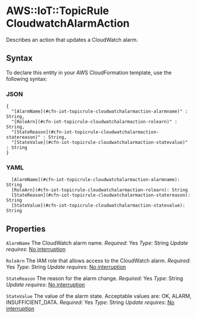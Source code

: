 # AWS::IoT::TopicRule CloudwatchAlarmAction<a name="aws-properties-iot-topicrule-cloudwatchalarmaction"></a>

Describes an action that updates a CloudWatch alarm\.

## Syntax<a name="aws-properties-iot-topicrule-cloudwatchalarmaction-syntax"></a>

To declare this entity in your AWS CloudFormation template, use the following syntax:

### JSON<a name="aws-properties-iot-topicrule-cloudwatchalarmaction-syntax.json"></a>

```
{
  "[AlarmName](#cfn-iot-topicrule-cloudwatchalarmaction-alarmname)" : String,
  "[RoleArn](#cfn-iot-topicrule-cloudwatchalarmaction-rolearn)" : String,
  "[StateReason](#cfn-iot-topicrule-cloudwatchalarmaction-statereason)" : String,
  "[StateValue](#cfn-iot-topicrule-cloudwatchalarmaction-statevalue)" : String
}
```

### YAML<a name="aws-properties-iot-topicrule-cloudwatchalarmaction-syntax.yaml"></a>

```
  [AlarmName](#cfn-iot-topicrule-cloudwatchalarmaction-alarmname): String
  [RoleArn](#cfn-iot-topicrule-cloudwatchalarmaction-rolearn): String
  [StateReason](#cfn-iot-topicrule-cloudwatchalarmaction-statereason): String
  [StateValue](#cfn-iot-topicrule-cloudwatchalarmaction-statevalue): String
```

## Properties<a name="aws-properties-iot-topicrule-cloudwatchalarmaction-properties"></a>

`AlarmName`  <a name="cfn-iot-topicrule-cloudwatchalarmaction-alarmname"></a>
The CloudWatch alarm name\.
*Required*: Yes
*Type*: String
*Update requires*: [No interruption](https://docs.aws.amazon.com/AWSCloudFormation/latest/UserGuide/using-cfn-updating-stacks-update-behaviors.html#update-no-interrupt)

`RoleArn`  <a name="cfn-iot-topicrule-cloudwatchalarmaction-rolearn"></a>
The IAM role that allows access to the CloudWatch alarm\.
*Required*: Yes
*Type*: String
*Update requires*: [No interruption](https://docs.aws.amazon.com/AWSCloudFormation/latest/UserGuide/using-cfn-updating-stacks-update-behaviors.html#update-no-interrupt)

`StateReason`  <a name="cfn-iot-topicrule-cloudwatchalarmaction-statereason"></a>
The reason for the alarm change\.
*Required*: Yes
*Type*: String
*Update requires*: [No interruption](https://docs.aws.amazon.com/AWSCloudFormation/latest/UserGuide/using-cfn-updating-stacks-update-behaviors.html#update-no-interrupt)

`StateValue`  <a name="cfn-iot-topicrule-cloudwatchalarmaction-statevalue"></a>
The value of the alarm state\. Acceptable values are: OK, ALARM, INSUFFICIENT\_DATA\.
*Required*: Yes
*Type*: String
*Update requires*: [No interruption](https://docs.aws.amazon.com/AWSCloudFormation/latest/UserGuide/using-cfn-updating-stacks-update-behaviors.html#update-no-interrupt)

